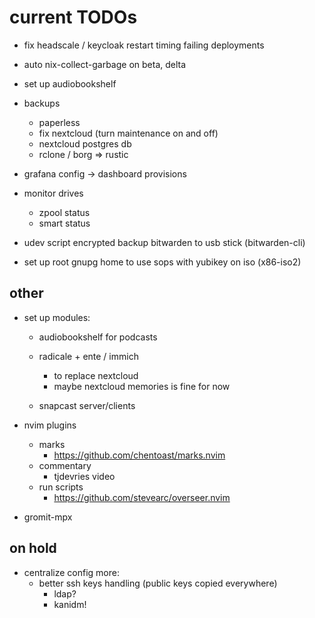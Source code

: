 # current TODOs

- fix headscale / keycloak restart timing failing deployments

- auto nix-collect-garbage on beta, delta
- set up audiobookshelf

- backups
    - paperless
    - fix nextcloud (turn maintenance on and off)
    - nextcloud postgres db
    - rclone / borg => rustic

- grafana config -> dashboard provisions

- monitor drives
    - zpool status
    - smart status

- udev script encrypted backup bitwarden to usb stick (bitwarden-cli)
- set up root gnupg home to use sops with yubikey on iso (x86-iso2)

## other

- set up modules:
    - audiobookshelf for podcasts

    - radicale + ente / immich
        - to replace nextcloud
        - maybe nextcloud memories is fine for now

    - snapcast server/clients

- nvim plugins
    - marks
        - https://github.com/chentoast/marks.nvim
    - commentary
        - tjdevries video
    - run scripts
        - https://github.com/stevearc/overseer.nvim

- gromit-mpx

## on hold

- centralize config more:
    - better ssh keys handling (public keys copied everywhere)
        - ldap?
        - kanidm!
